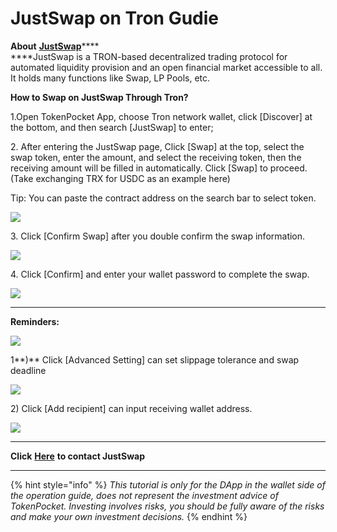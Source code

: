 # JustSwap on Tron Gudie

**About** [**JustSwap**](https://just.network/)****\
****JustSwap is a TRON-based decentralized trading protocol for automated liquidity provision and an open financial market accessible to all. It holds many functions like Swap, LP Pools, etc.

**How to Swap on JustSwap Through Tron?**

1.Open TokenPocket App, choose Tron network wallet, click \[Discover] at the bottom, and then search \[JustSwap] to enter;

2\. After entering the JustSwap page, Click \[Swap] at the top, select the swap token, enter the amount, and select the receiving token, then the receiving amount will be filled in automatically. Click \[Swap] to proceed. (Take exchanging TRX for USDC as an example here)

Tip: You can paste the contract address on the search bar to select token.

![](../../.gitbook/assets/justswap1.jpg)

3\. Click \[Confirm Swap] after you double confirm the swap information.

![](../../.gitbook/assets/justswap2.jpg)

4\. Click \[Confirm] and enter your wallet password to complete the swap.

![](../../.gitbook/assets/justswap3.jpg)

****

**Reminders:**

![](../../.gitbook/assets/justswap.jpg)

1**)** Click \[Advanced Setting] can set slippage tolerance and swap deadline

![](../../.gitbook/assets/justswap4.jpg)

2\) Click \[Add recipient] can input receiving wallet address.

![](../../.gitbook/assets/justswap6.jpg)

****

**Click** [**Here**](https://justswap.zendesk.com/hc/en-us) **to contact JustSwap**&#x20;

****

{% hint style="info" %}
_This tutorial is only for the DApp in the wallet side of the operation guide, does not represent the investment advice of TokenPocket. Investing involves risks, you should be fully aware of the risks and make your own investment decisions._
{% endhint %}

